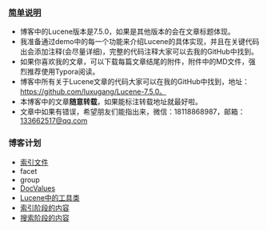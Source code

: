 ### [简单说明](https://www.amazingkoala.com.cn/)

- 博客中的Lucene版本是7.5.0，如果是其他版本的会在文章标题体现。
- 我准备通过demo中的每一个功能来介绍Lucene的具体实现，并且在关键代码出会添加注释(会尽量详细)，完整的代码注释大家可以去我的GitHub中找到。
- 如果你喜欢我的文章，可以下载每篇文章结尾的附件，附件中的MD文件，强烈推荐使用Typora阅读。
- 博客中所有关于Lucene文章的代码大家可以在我的GitHub中找到，地址：https://github.com/luxugang/Lucene-7.5.0。
- 本博客中的文章**随意转载**，如果能标注转载地址就最好啦。
- 文章中如果有错误，希望朋友们能指出来，微信：18118868987，邮箱：133662517@qq.com
### 博客计划
- [索引文件](https://www.amazingkoala.com.cn/Lucene/suoyinwenjian/)
- facet
- group
- [DocValues](http://www.amazingkoala.com.cn/Lucene/DocValues/)
- [Lucene中的工具类](http://www.amazingkoala.com.cn/Lucene/gongjulei/)
- [索引阶段的内容](http://www.amazingkoala.com.cn/Lucene/Index/)
- [搜索阶段的内容](http://www.amazingkoala.com.cn/Lucene/Search/)

